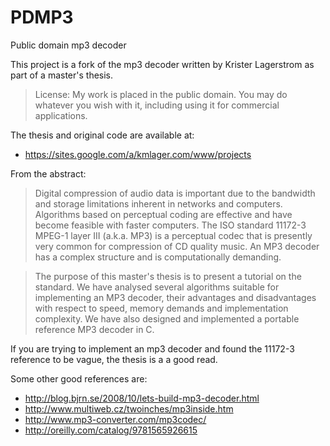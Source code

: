 PDMP3
=====

Public domain mp3 decoder

This project is a fork of the mp3 decoder written by Krister Lagerstrom as part of a master's thesis.

>    License: My work is placed in the public domain. You may do whatever you wish with it, including using it for commercial applications.

The thesis and original code are available at:
 * https://sites.google.com/a/kmlager.com/www/projects

From the abstract:

>    Digital compression of audio data is important due to the bandwidth and storage limitations inherent in networks and computers. Algorithms based on perceptual coding are effective and have become feasible with faster computers. The ISO standard 11172-3 MPEG-1 layer III (a.k.a. MP3) is a perceptual codec that is presently very common for compression of CD quality music. An MP3 decoder has a complex structure and is computationally demanding.

>    The purpose of this master's thesis is to present a tutorial on the standard. We have analysed several algorithms suitable for implementing an MP3 decoder, their advantages and disadvantages with respect to speed, memory demands and implementation complexity. We have also designed and implemented a portable reference MP3 decoder in C.

If you are trying to implement an mp3 decoder and found the 11172-3 reference to be vague, the thesis is a a good read.

Some other good references are:
 * http://blog.bjrn.se/2008/10/lets-build-mp3-decoder.html
 * http://www.multiweb.cz/twoinches/mp3inside.htm
 * http://www.mp3-converter.com/mp3codec/
 * http://oreilly.com/catalog/9781565926615